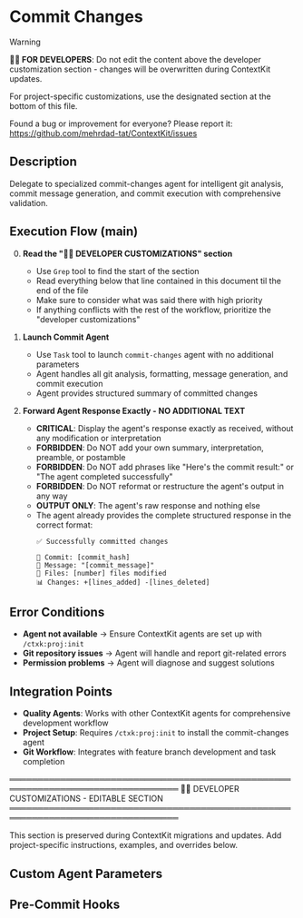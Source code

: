 # Commit Changes
<!-- Template Version: 10 | ContextKit: 0.2.5 | Updated: 2025-10-02 -->

> [!WARNING]
> **👩‍💻 FOR DEVELOPERS**: Do not edit the content above the developer customization section - changes will be overwritten during ContextKit updates.
>
> For project-specific customizations, use the designated section at the bottom of this file.
>
> Found a bug or improvement for everyone? Please report it: https://github.com/mehrdad-tat/ContextKit/issues

## Description
Delegate to specialized commit-changes agent for intelligent git analysis, commit message generation, and commit execution with comprehensive validation.

## Execution Flow (main)

0. **Read the "👩‍💻 DEVELOPER CUSTOMIZATIONS" section**
   - Use `Grep` tool to find the start of the section
   - Read everything below that line contained in this document til the end of the file
   - Make sure to consider what was said there with high priority
   - If anything conflicts with the rest of the workflow, prioritize the "developer customizations"

1. **Launch Commit Agent**
   - Use `Task` tool to launch `commit-changes` agent with no additional parameters
   - Agent handles all git analysis, formatting, message generation, and commit execution
   - Agent provides structured summary of committed changes

2. **Forward Agent Response Exactly - NO ADDITIONAL TEXT**
   - **CRITICAL**: Display the agent's response exactly as received, without any modification or interpretation
   - **FORBIDDEN**: Do NOT add your own summary, interpretation, preamble, or postamble
   - **FORBIDDEN**: Do NOT add phrases like "Here's the commit result:" or "The agent completed successfully"
   - **FORBIDDEN**: Do NOT reformat or restructure the agent's output in any way
   - **OUTPUT ONLY**: The agent's raw response and nothing else
   - The agent already provides the complete structured response in the correct format:
     ```
     ✅ Successfully committed changes

     📝 Commit: [commit_hash]
     💬 Message: "[commit_message]"
     📂 Files: [number] files modified
     📊 Changes: +[lines_added] -[lines_deleted]
     ```

## Error Conditions

- **Agent not available** → Ensure ContextKit agents are set up with `/ctxk:proj:init`
- **Git repository issues** → Agent will handle and report git-related errors
- **Permission problems** → Agent will diagnose and suggest solutions

## Integration Points

- **Quality Agents**: Works with other ContextKit agents for comprehensive development workflow
- **Project Setup**: Requires `/ctxk:proj:init` to install the commit-changes agent
- **Git Workflow**: Integrates with feature branch development and task completion

════════════════════════════════════════════════════════════════════════════════
👩‍💻 DEVELOPER CUSTOMIZATIONS - EDITABLE SECTION
════════════════════════════════════════════════════════════════════════════════

This section is preserved during ContextKit migrations and updates.
Add project-specific instructions, examples, and overrides below.

## Custom Agent Parameters
<!-- Add project-specific parameters to pass to the commit-changes agent -->

## Pre-Commit Hooks
<!-- Document any project-specific pre-commit requirements -->